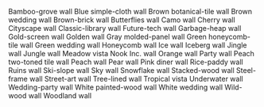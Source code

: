 Bamboo-grove wall
Blue simple-cloth wall
Brown botanical-tile wall
Brown wedding wall
Brown-brick wall
Butterflies wall
Camo wall
Cherry wall
Cityscape wall
Classic-library wall
Future-tech wall
Garbage-heap wall
Gold-screen wall
Golden wall
Gray molded-panel wall
Green honeycomb-tile wall
Green wedding wall
Honeycomb wall
Ice wall
Iceberg wall
Jingle wall
Jungle wall
Meadow vista
Nook Inc. wall
Orange wall
Party wall
Peach two-toned tile wall
Peach wall
Pear wall
Pink diner wall
Rice-paddy wall
Ruins wall
Ski-slope wall
Sky wall
Snowflake wall
Stacked-wood wall
Steel-frame wall
Street-art wall
Tree-lined wall
Tropical vista
Underwater wall
Wedding-party wall
White painted-wood wall
White wedding wall
Wild-wood wall
Woodland wall
